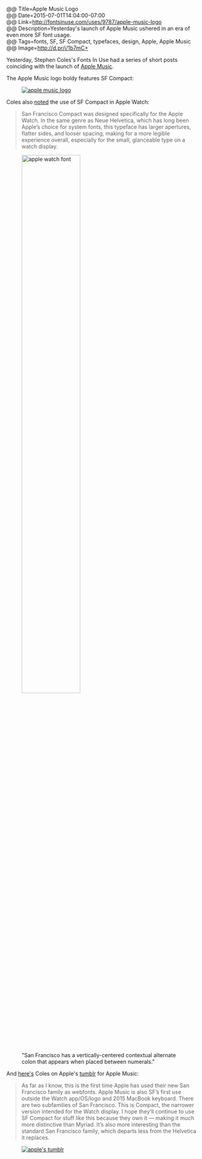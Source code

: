 @@ Title=Apple Music Logo  
@@ Date=2015-07-01T14:04:00-07:00  
@@ Link=http://fontsinuse.com/uses/9787/apple-music-logo  
@@ Description=Yesterday's launch of Apple Music ushered in an era of even more SF font usage.  
@@ Tags=fonts, SF, SF Compact, typefaces, design, Apple, Apple Music  
@@ Image=http://d.pr/i/1b7mC+  

Yesterday, Stephen Coles's Fonts In Use had a series of short posts coinciding with the launch of [Apple Music][sixcolors]. 

The Apple Music logo boldy features SF Compact:

<figure>
	<a class="nohover" href="http://d.pr/i/1b7mC+">
		<img src="http://d.pr/i/1b7mC+" alt="apple music logo" />
	</a>
</figure>

Coles also [noted][fontsinuse] the use of SF Compact in Apple Watch:
>San Francisco Compact was designed specifically for the Apple Watch. In the same genre as Neue Helvetica, which has long been Apple’s choice for system fonts, this typeface has larger apertures, flatter sides, and looser spacing, making for a more legible experience overall, especially for the small, glanceable type on a watch display.

<figure>
	<a class="nohover" href="http://d.pr/i/12c69+">
		<img src="http://d.pr/i/12c69+" alt="apple watch font" width="60%" />
	</a>
	<figcaption>"San Francisco has a vertically-centered contextual alternate colon that appears when placed between numerals."</figcaption>
</figure>

And [here's][fontsinuse 2] Coles on Apple's [tumblr][tumblr] for Apple Music:
>As far as I know, this is the first time Apple has used their new San Francisco family as webfonts. Apple Music is also SF’s first use outside the Watch app/OS/logo and 2015 MacBook keyboard. There are two subfamilies of San Francisco. This is Compact, the narrower version intended for the Watch display. I hope they’ll continue to use SF Compact for stuff like this because they own it — making it much more distinctive than Myriad. It’s also more interesting than the standard San Francisco family, which departs less from the Helvetica it replaces.

<figure>
	<a class="nohover" href="http://assets.fontsinuse.com/static/use-media-items/31/30548/full-2430x1776/5593308d/Apple%20Music%20tumblr.png">
		<img src="http://assets.fontsinuse.com/static/use-media-items/31/30548/full-2430x1776/5593308d/Apple%20Music%20tumblr.png" alt="apple's tumblr" />
	</a>
</figure>

[fontsinuse]: http://fontsinuse.com/uses/9788/apple-watch-os-watchos
[fontsinuse 2]: http://fontsinuse.com/uses/9786/apple-music-tumblr-site
[sixcolors]: http://sixcolors.com/post/2015/06/apple-music-first-looks-trumpet-curation-over-algorithms/
[tumblr]: http://applemusic.tumblr.com/